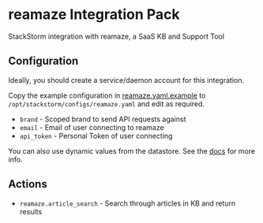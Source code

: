 # reamaze Integration Pack

StackStorm integration with reamaze, a SaaS KB and Support Tool

## Configuration

Ideally, you should create a service/daemon account for this integration.

Copy the example configuration in [reamaze.yaml.example](./reamaze.yaml.example)
to `/opt/stackstorm/configs/reamaze.yaml` and edit as required.

* `brand` - Scoped brand to send API requests against
* `email` - Email of user connecting to reamaze
* `api_token` - Personal Token of user connecting

You can also use dynamic values from the datastore. See the
[docs](https://docs.stackstorm.com/reference/pack_configs.html) for more info.

## Actions

* `reamaze.article_search` - Search through articles in KB and return results

